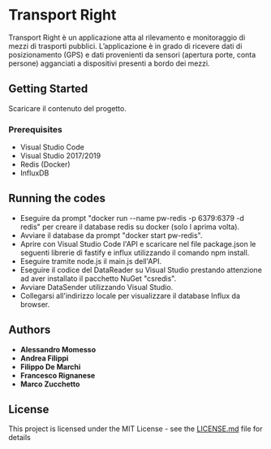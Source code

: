 # Transport Right

Transport Right è un applicazione atta al rilevamento e monitoraggio di mezzi di trasporti pubblici. L’applicazione è in grado di ricevere dati di posizionamento (GPS) e dati provenienti da sensori (apertura porte, conta persone) agganciati a dispositivi presenti a bordo dei mezzi.

## Getting Started

Scaricare il contenuto del progetto.

### Prerequisites

- Visual Studio Code
- Visual Studio 2017/2019
- Redis (Docker)
- InfluxDB

## Running the codes

- Eseguire da prompt "docker run --name pw-redis -p 6379:6379 -d redis" per creare il database redis su docker (solo l aprima volta).
- Avviare il database da prompt "docker start pw-redis".
- Aprire con Visual Studio Code l'API e scaricare nel file package.json le seguenti librerie di fastify e influx utilizzando il comando npm install.
- Eseguire tramite node.js il main.js dell'API.
- Eseguire il codice del DataReader su Visual Studio prestando attenzione ad aver installato il pacchetto NuGet "csredis".
- Avviare DataSender utilizzando Visual Studio.
- Collegarsi all'indirizzo locale per visualizzare il database Influx da browser.



## Authors

* **Alessandro Momesso**
* **Andrea Filippi**
* **Filippo De Marchi**
* **Francesco Rignanese**
* **Marco Zucchetto**

## License

This project is licensed under the MIT License - see the [LICENSE.md](LICENSE.md) file for details


